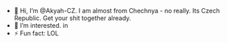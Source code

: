 - 👋 Hi, I’m @Akyah-CZ. I am almost from Chechnya - no really. Its Czech Republic. Get your shit together already.
- 👀 I’m interested. in 
- ⚡ Fun fact: LOL

<!---
Akyah-CZ/Akyah-CZ is a ✨ special ✨ repository because its `README.md` (this file) appears on your GitHub profile.
You can click the Preview link to take a look at your changes.
--->
